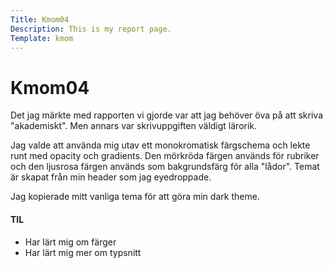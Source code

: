 ```yaml
---
Title: Kmom04
Description: This is my report page.
Template: kmom
---
```


Kmom04
==========================
Det jag märkte med rapporten vi gjorde var att jag behöver öva på att skriva "akademiskt". Men annars var skrivuppgiften väldigt lärorik. 

Jag valde att använda mig utav ett monokromatisk färgschema och lekte runt med opacity och gradients. Den mörkröda färgen används för rubriker och den ljusrosa färgen används som bakgrundsfärg för alla "lådor". Temat är skapat från min header som jag eyedroppade.

Jag kopierade mitt vanliga tema för att göra min dark theme.

#### TIL
- Har lärt mig om färger
- Har lärt mig mer om typsnitt

<div class="arrows-kmom">
<a href="kmom03"><div class="previous-kmom"><i class="fas fa-angle-double-left"></i></div></a>
<a href="kmom05"><div class="next-kmom"><i class="fas fa-angle-double-right"></i></div></a>
</div>
